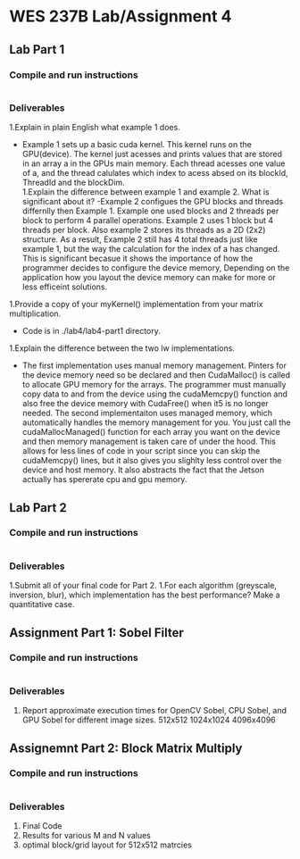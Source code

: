 # WES 237B Lab/Assignment 4

## Lab Part 1
### Compile and run instructions
```
```
### Deliverables
1.Explain in plain English what example 1 does.
- Example 1 sets up a basic cuda kernel. This kernel runs on the GPU(device). The kernel just acesses and prints values that are stored in an array a in the GPUs main memory. Each thread acesses one value of a, and the thread calulates which index to acess absed on its blockId, ThreadId and the blockDim.   
1.Explain the difference between example 1 and example 2. What is significant about it?
-Example 2 configues the GPU blocks and threads differnlly then Example 1. Example one used blocks and 2 threads per block to perform 4 parallel operations. Example 2 uses 1 block but 4 threads per block. Also example 2 stores its threads as a 2D (2x2) structure. As a result, Example 2 still has 4 total threads just like example 1, but the way the calculation for the index of a has changed. This is significant becasue it shows the importance of how the programmer decides to configure the device memory, Depending on the application how you layout the device memory can make for more or less efficeint solutions. 

1.Provide a copy of your myKernel() implementation from your matrix multiplication.
- Code is in ./lab4/lab4-part1 directory.

1.Explain the difference between the two lw implementations.
- The first implementation uses manual memory management. Pinters for the device memory need so be declared and then CudaMalloc() is called to allocate GPU memory for the arrays. The programmer must manually copy data to and from the device using the cudaMemcpy() function and also free the device memory with CudaFree() when it5 is no longer needed. The second implementaiton uses managed memory, which automatically handles the memory management for you. You just call the cudaMallocManaged() function for each array you want on the device and then memory management is taken care of under the hood. This allows for less lines of code in your script since you can skip the cudaMemcpy() lines, but it also gives you slighlty less control over the device and host memory. It also abstracts the fact that the Jetson actually has spererate cpu and gpu memory.


## Lab Part 2
### Compile and run instructions
```
```
### Deliverables
1.Submit all of your final code for Part 2.
1.For each algorithm (greyscale, inversion, blur), which implementation has the best performance? Make a quantitative case.

## Assignment Part 1: Sobel Filter
### Compile and run instructions
```
```
### Deliverables
1. Report approximate execution times for OpenCV Sobel, CPU Sobel,  and GPU Sobel for different image sizes.
512x512
1024x1024
4096x4096

## Assignemnt Part 2: Block Matrix Multiply
### Compile and run instructions
```
```
### Deliverables
1. Final Code
1. Results for various M and N values
1. optimal block/grid layout for 512x512 matrcies
